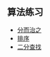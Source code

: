## 算法练习

* [分而治之](./1.divideconquer/README.md)
* [排序](./2.sorts/README.md)
* [二分查找](./3.binary_search/README.md)